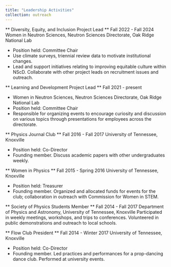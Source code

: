 ```yaml
---
title: "Leadership Activities"
collection: outreach
---
```



** Diversity, Equity, and Inclusion Project Lead **
Fall 2022 - Fall 2024
Women in Neutron Sciences, Neutron Sciences Directorate, Oak Ridge National Lab
- Position held: Committee Chair
- Use climate surveys, triennial review data to motivate institutional changes.
- Lead and support initiatives relating to improving equitable culture within NScD. Collaborate with other project leads on recruitment issues and outreach.
		                 
** Learning and Development Project Lead **
Fall 2021 - present
- Women in Neutron Sciences, Neutron Sciences Directorate, Oak Ridge National Lab
- Position held: Committee Chair
- Responsible for organizing events to encourage curiosity and discussion on various topics through presentations for employees across the directorate.
                
                
** Physics Journal Club **
Fall 2016 - Fall 2017
University of Tennessee, Knoxville
- Position held: Co-Director
- Founding member. Discuss academic papers with other undergraduates weekly.
              

** Women in Physics **
Fall 2015 - Spring 2016
University of Tennessee, Knoxville
- Position held: Treasurer
- Founding member. Organized and allocated funds for events for the club; collaboration in outreach with Commission for Women in STEM.


** Society of Physics Students Member ** 
Fall 2014 - Fall 2017
Department of Physics and Astronomy, University of Tennessee, Knoxville
Participated in weekly meetings, workshops, and trips to conferences.
Volunteered in public demonstrations and outreach to local schools.
                
                 
** Flow Club President ** 
Fall 2014 - Winter 2017
University of Tennessee, Knoxville
- Position held: Co-Director
- Founding member. Led practices and performances for a prop-dancing dance club. Performed at university events.


